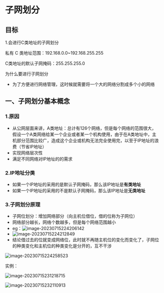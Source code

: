 # 子网划分

## 目标

1.会进行C类地址的子网划分

私有 C 类地址范围：192.168.0.0~192.168.255.255

C类地址的默认子网掩码：255.255.255.0

为什么要进行子网划分

- 为了方便进行网络管理，这时候就需要将一个大的网络分割成多个小的网络

## 一、子网划分基本概念

### 1.原因

- 从公网层面来讲，A类地址：总计有126个网络，但是每个网络的范围很大，假设一个A类网络给某一个企业或者某一个机构使用，由于在A类地址中，主机部分范围比较广，造成这个企业或机构无法完全使用完，以至于IP地址的浪费（节省IP地址）
- 实现网络层次性
- 满足不同网络对IP地址的的需求

### 2.IP地址分类

- 如果一个IP地址的采用的是默认子网掩码，那么该IP地址是**有类地址**
- 如果一个IP地址的采用的不是默认子网掩码，那么该IP地址是**无类地址**

### 3.子网划分原理

- 子网位划分：增加网络部分（向主机位借位，借的位称为子网位）
- 网络部分越长，网络个数越多，但是每个网络范围越小
- eg：![image-20230715224206142](C:\Users\hp\AppData\Roaming\Typora\typora-user-images\image-20230715224206142.png)
- ![image-20230715224212849](C:\Users\hp\AppData\Roaming\Typora\typora-user-images\image-20230715224212849.png)
- 结论借过去的位就变成网络位，此时就不再随主机位的变化而变化了，子网位的种类变化和主机位的种类变化是分开的，互不干涉

![image-20230715224258523](C:\Users\hp\AppData\Roaming\Typora\typora-user-images\image-20230715224258523.png)

实例：

![image-20230715231218715](C:\Users\hp\AppData\Roaming\Typora\typora-user-images\image-20230715231218715.png)

![image-20230715232110913](C:\Users\hp\AppData\Roaming\Typora\typora-user-images\image-20230715232110913.png)